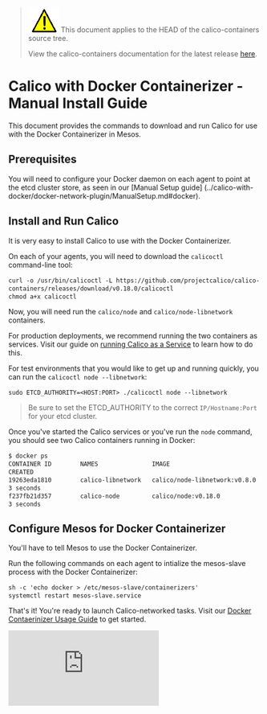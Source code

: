 <!--- master only -->
> ![warning](../images/warning.png) This document applies to the HEAD of the calico-containers source tree.
>
> View the calico-containers documentation for the latest release [here](https://github.com/projectcalico/calico-containers/blob/v0.20.0/README.md).
<!--- else
> You are viewing the calico-containers documentation for release **release**.
<!--- end of master only -->

# Calico with Docker Containerizer - Manual Install Guide

This document provides the commands to download and run Calico
for use with the Docker Containerizer in Mesos.

## Prerequisites

You will need to configure your Docker daemon on each agent to point at
the etcd cluster store, as seen in our [Manual Setup guide]
(../calico-with-docker/docker-network-plugin/ManualSetup.md#docker).

## Install and Run Calico
It is very easy to install Calico to use with the
Docker Containerizer.

On each of your agents, you will need to download the `calicoctl` command-line tool:

```
curl -o /usr/bin/calicoctl -L https://github.com/projectcalico/calico-containers/releases/download/v0.18.0/calicoctl
chmod a+x calicoctl 
```

Now, you will need run the `calico/node` and
`calico/node-libnetwork` containers.

For production deployments, we recommend running the two
containers as services. Visit our guide on [running Calico
as a Service](../CalicoAsService.md) to learn how to do this.

For test environments that you would like to get up and running
quickly, you can run the `calicoctl node --libnetwork`:

```
sudo ETCD_AUTHORITY=<HOST:PORT> ./calicoctl node --libnetwork
```

> Be sure to set the ETCD_AUTHORITY to the correct `IP/Hostname:Port` for your etcd cluster.

Once you've started the Calico services or you've run the `node` command,
you should see two Calico containers running in Docker:

```
$ docker ps
CONTAINER ID        NAMES               IMAGE                           CREATED
19263eda1810        calico-libnetwork   calico/node-libnetwork:v0.8.0   3 seconds
f237fb21d357        calico-node         calico/node:v0.18.0             3 seconds
```

## Configure Mesos for Docker Containerizer

You'll have to tell Mesos to use the Docker Containerizer.

Run the following commands on each agent to intialize the mesos-slave
process with the Docker Containerizer:

```
sh -c 'echo docker > /etc/mesos-slave/containerizers'
systemctl restart mesos-slave.service
```

That's it! You're ready to launch Calico-networked tasks. Visit
our [Docker Contaerinizer Usage Guide](./UsageGuideDockerContainerizer.md)
to get started.

[![Analytics](https://calico-ga-beacon.appspot.com/UA-52125893-3/calico-containers/docs/mesos/ManualInstallCalicoDockerContainerizer.md?pixel)](https://github.com/igrigorik/ga-beacon)

